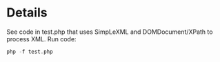 # Details

See code in test.php that uses SimpLeXML and DOMDocument/XPath to process XML. Run code:

```php
php -f test.php
````

